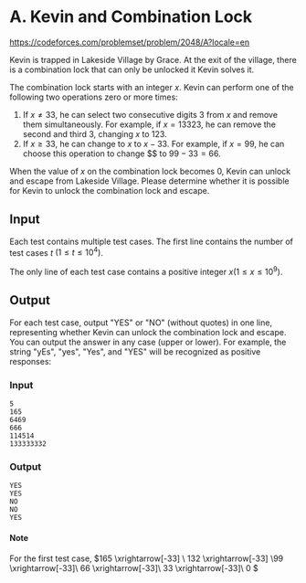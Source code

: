 # A. Kevin and Combination Lock

https://codeforces.com/problemset/problem/2048/A?locale=en


Kevin is trapped in Lakeside Village by Grace. At the exit of the village, there is a combination lock that can only be unlocked it Kevin solves it. 

The combination lock starts with an integer $x$. Kevin can perform one of the following two operations zero or more times: 

1. If $x\neq 33$, he can select two consecutive digits $3$ from $x$ and remove them simultaneously. For example, if $x = 13 323$, he can remove the second and third $3$, changing $x$ to $123$. 
2. If $x \geq 33$, he can change to $x$ to $x-33$. For example, if $x = 99$, he can choose this operation to change $$ to $99-33 = 66$.

When the value of $x$ on the combination lock becomes 0, Kevin can unlock and escape from Lakeside Village. Please determine whether it is possible for Kevin to unlock the combination lock and escape. 

## Input 

Each test contains multiple test cases. The first line contains the number of test cases $t$ $(1 \leq t \leq 10^4)$. 

The only line of each test case contains a positive integer $x(1 \leq x \leq 10^9)$. 

## Output

For each test case, output "YES" or "NO" (without quotes) in one line, representing whether Kevin can unlock the combination lock and escape. You can output the answer in any case (upper or lower). For example, the string "yEs", "yes", "Yes", and "YES" will be recognized as positive responses:


### Input 

``` text
5
165
6469
666
114514
133333332
```

### Output 

``` text
YES
YES
NO
NO
YES
```


#### Note

For the first test case, $165 \xrightarrow[-33] \ 132 \xrightarrow[-33] \99 \xrightarrow[-33]\ 66  \xrightarrow[-33]\ 33  \xrightarrow[-33]\ 0 $

